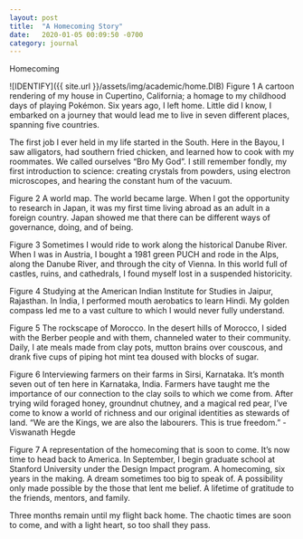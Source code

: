 ```yaml
---
layout: post
title:  "A Homecoming Story"
date:   2020-01-05 00:09:50 -0700
category: journal
---
```


Homecoming

![IDENTIFY]({{ site.url }}/assets/img/academic/home.DIB)
Figure 1 A cartoon rendering of my house in Cupertino, California; a homage to my childhood days of playing Pokémon.
Six years ago, I left home. Little did I know, I embarked on a journey that would lead me to live in seven different places, spanning five countries. 

 
The first job I ever held in my life started in the South. Here in the Bayou, I saw alligators, had southern fried chicken, and learned how to cook with my roommates. We called ourselves “Bro My God”. I still remember fondly, my first introduction to science: creating crystals from powders, using electron microscopes, and hearing the constant hum of the vacuum.
 
Figure 2 A world map.
The world became large. When I got the opportunity to research in Japan, it was my first time living abroad as an adult in a foreign country. Japan showed me that there can be different ways of governance, doing, and of being.
 
Figure 3 Sometimes I would ride to work along the historical Danube River.
When I was in Austria, I bought a 1981 green PUCH and rode in the Alps, along the Danube River, and through the city of Vienna. In this world full of castles, ruins, and cathedrals, I found myself lost in a suspended historicity.
 
Figure 4 Studying at the American Indian Institute for Studies in Jaipur, Rajasthan.
In India, I performed mouth aerobatics to learn Hindi. My golden compass led me to a vast culture to which I would never fully understand. 

 
Figure 5 The rockscape of Morocco.
In the desert hills of Morocco, I sided with the Berber people and with them, channeled water to their community. Daily, I ate meals made from clay pots, mutton brains over couscous, and drank five cups of piping hot mint tea doused with blocks of sugar.
 
Figure 6 Interviewing farmers on their farms in Sirsi, Karnataka.
It’s month seven out of ten here in Karnataka, India. Farmers have taught me the importance of our connection to the clay soils to which we come from. After trying wild foraged honey, groundnut chutney, and a magical red pear, I’ve come to know a world of richness and our original identities as stewards of land.
“We are the Kings, we are also the labourers. This is true freedom.”  - Viswanath Hegde
 
Figure 7 A representation of the homecoming that is soon to come.
It’s now time to head back to America. In September, I begin graduate school at Stanford University under the Design Impact program. A homecoming, six years in the making. A dream sometimes too big to speak of. A possibility only made possible by the those that lent me belief. A lifetime of gratitude to the friends, mentors, and family.

Three months remain until my flight back home. The chaotic times are soon to come, and with a light heart, so too shall they pass. 

